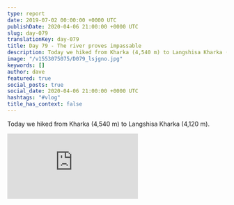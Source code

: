 ```yaml
---
type: report
date: 2019-07-02 00:00:00 +0000 UTC
publishDate: 2020-04-06 21:00:00 +0000 UTC
slug: day-079
translationKey: day-079
title: Day 79 - The river proves impassable
description: Today we hiked from Kharka (4,540 m) to Langshisa Kharka (4,120 m).
image: "/v1553075075/D079_lsjgno.jpg"
keywords: []
author: dave
featured: true
social_posts: true
social_date: 2020-04-06 21:00:00 +0000 UTC
hashtags: "#vlog"
title_has_context: false
---
```


Today we hiked from Kharka (4,540 m) to Langshisa Kharka (4,120 m).

<iframe src="https://www.youtube.com/embed/1lSAOfTWwH8" frameborder="0" allow="accelerometer; autoplay; encrypted-media; gyroscope; picture-in-picture" allowfullscreen></iframe>

